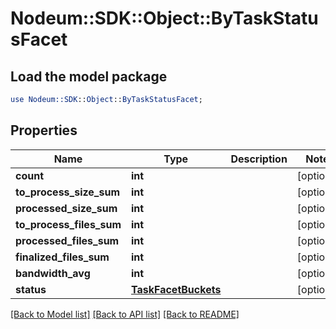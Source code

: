 # Nodeum::SDK::Object::ByTaskStatusFacet

## Load the model package
```perl
use Nodeum::SDK::Object::ByTaskStatusFacet;
```

## Properties
Name | Type | Description | Notes
------------ | ------------- | ------------- | -------------
**count** | **int** |  | [optional] 
**to_process_size_sum** | **int** |  | [optional] 
**processed_size_sum** | **int** |  | [optional] 
**to_process_files_sum** | **int** |  | [optional] 
**processed_files_sum** | **int** |  | [optional] 
**finalized_files_sum** | **int** |  | [optional] 
**bandwidth_avg** | **int** |  | [optional] 
**status** | [**TaskFacetBuckets**](TaskFacetBuckets.md) |  | [optional] 

[[Back to Model list]](../README.md#documentation-for-models) [[Back to API list]](../README.md#documentation-for-api-endpoints) [[Back to README]](../README.md)


